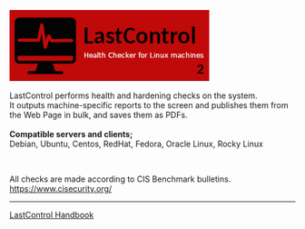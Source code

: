 ![alt text](doc/images/lastcontrol_logo.png "LastControl")
<br>


LastControl performs health and hardening checks on the system.<br>
It outputs machine-specific reports to the screen and publishes them from the Web Page in bulk, and saves them as PDFs.<br>
<br>
**Compatible servers and clients;** <br>
Debian, Ubuntu, Centos, RedHat, Fedora, Oracle Linux, Rocky Linux<br>

<br>

All checks are made according to CIS Benchmark bulletins.<br>
https://www.cisecurity.org/

---

[LastControl Handbook ](https://github.com/eesmer/LastControl/blob/main/lastcontrol-handbook.md) <br>
